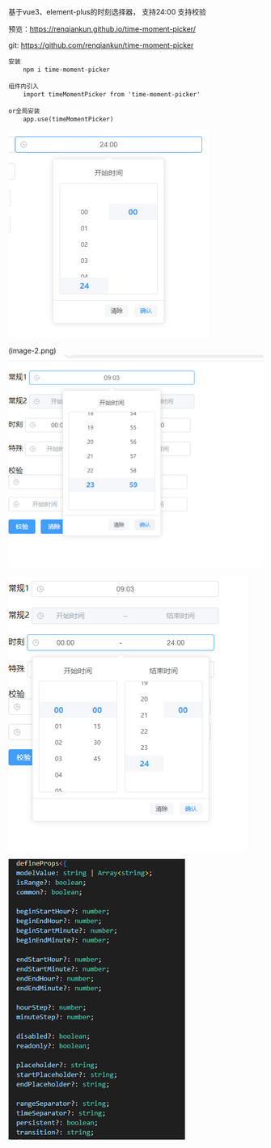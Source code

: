 基于vue3、element-plus的时刻选择器， 支持24:00
支持校验
    
预览：https://renqiankun.github.io/time-moment-picker/

git: https://github.com/renqiankun/time-moment-picker

    安装
        npm i time-moment-picker

    组件内引入
        import timeMomentPicker from 'time-moment-picker'  
    
    or全局安装
        app.use(timeMomentPicker)
![alt text](image-3.png)

(image-2.png)
![alt text](image-1.png)

![alt text](image.png)

![alt text](image-4.png)